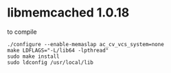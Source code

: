 # libmemcached 1.0.18

to compile 
```
./configure --enable-memaslap ac_cv_vcs_system=none
make LDFLAGS="-L/lib64 -lpthread"
sudo make install
sudo ldconfig /usr/local/lib
```
